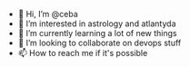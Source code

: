 - 👋 Hi, I’m @ceba
- 👀 I’m interested in astrology and atlantyda
- 🌱 I’m currently learning a lot of new things
- 💞️ I’m looking to collaborate on devops stuff
- 📫 How to reach me if it's possible

<!---
ceba0001/ceba0001 is a ✨ special ✨ repository because its `README.md` (this file) appears on your GitHub profile.
You can click the Preview link to take a look at your changes.
--->

